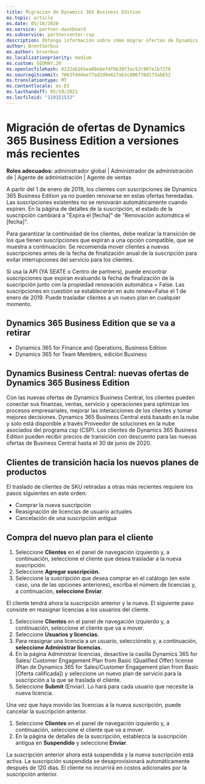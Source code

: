 ```yaml
---
title: Migración de Dynamics 365 Business Edition
ms.topic: article
ms.date: 05/18/2020
ms.service: partner-dashboard
ms.subservice: partnercenter-csp
description: Obtenga información sobre cómo migrar ofertas de Dynamics 365 Business Edition a versiones más recientes antes de que expiren.
author: BrentSerbus
ms.author: brserbus
ms.localizationpriority: medium
ms.custom: SEOMAY.20
ms.openlocfilehash: 8232ab165ea68ebefdfbb30f3ac52c907e1b7278
ms.sourcegitcommit: 7063fdddee77ad2d8e627ab3c806f76d173ab652
ms.translationtype: MT
ms.contentlocale: es-ES
ms.lasthandoff: 05/19/2021
ms.locfileid: "110151532"
---
```

# <a name="migrate-dynamics-365-business-edition-offers-to-newer-versions"></a>Migración de ofertas de Dynamics 365 Business Edition a versiones más recientes

**Roles adecuados:** administrador global | Administrador de administración de | Agente de administración | Agente de ventas

A partir del 1 de enero de 2019, los clientes con suscripciones de Dynamics 365 Business Edition ya no pueden renovarse en estas ofertas heredadas. Las suscripciones existentes no se renovarán automáticamente cuando expiren. En la página de detalles de la suscripción, el estado de la suscripción cambiará a "Expira el [fecha]" de "Renovación automática el [fecha]".

Para garantizar la continuidad de los clientes, debe realizar la transición de los que tienen suscripciones que expiran a una opción compatible, que se muestra a continuación. Se recomienda mover clientes a nuevas suscripciones antes de la fecha de finalización anual de la suscripción para evitar interrupciones del servicio para los clientes.

Si usa la API (YA SEATE o Centro de partners), puede encontrar suscripciones que expiran evaluando la fecha de finalización de la suscripción junto con la propiedad renovación automática = False. Las suscripciones en cuestión se establecerán en auto renew=False el 1 de enero de 2019. Puede trasladar clientes a un nuevo plan en cualquier momento. 

## <a name="the-dynamics-365-business-editions-being-retired"></a>Dynamics 365 Business Edition que se va a retirar

- Dynamics 365 for Finance and Operations, Business Edition
- Dynamics 365 for Team Members, edición Business

## <a name="dynamics-business-central---the-dynamics-365-business-edition-new-offers"></a>Dynamics Business Central: nuevas ofertas de Dynamics 365 Business Edition

Con las nuevas ofertas de Dynamics Business Central, los clientes pueden conectar sus finanzas, ventas, servicio y operaciones para optimizar los procesos empresariales, mejorar las interacciones de los clientes y tomar mejores decisiones. Dynamics 365 Business Central está basado en la nube y solo está disponible a través Proveedor de soluciones en la nube asociados del programa csp (CSP).
Los clientes de Dynamics 365 Business Edition pueden recibir precios de transición con descuento para las nuevas ofertas de Business Central hasta el 30 de junio de 2020.

## <a name="transition-customers-to-new-product-plans"></a>Clientes de transición hacia los nuevos planes de productos

 El traslado de clientes de SKU retiradas a otras más recientes requiere los pasos siguientes en este orden:

- Comprar la nueva suscripción
- Reasignación de licencias de usuario actuales
- Cancelación de una suscripción antigua

## <a name="purchase-the-new-plan-for-your-customer"></a>Compra del nuevo plan para el cliente

1. Seleccione **Clientes** en el panel de navegación izquierdo y, a continuación, seleccione el cliente que desea trasladar a la nueva suscripción.
2. Seleccione **Agregar suscripción.**
3. Seleccione la suscripción que desea comprar en el catálogo (en este caso, una de las opciones anteriores), escriba el número de licencias y, a continuación, **seleccione Enviar**. 

El cliente tendrá ahora la suscripción anterior y la nueva. El siguiente paso consiste en reasignar licencias a los usuarios del cliente.

1. Seleccione **Clientes** en el panel de navegación izquierdo y, a continuación, seleccione el cliente que va a mover.
2. Seleccione **Usuarios y licencias.**
3. Para reasignar una licencia a un usuario, selecciónelo y, a continuación, **seleccione Administrar licencias.** 
4. En  la página Administrar licencias, desactive la casilla Dynamics 365 for Sales/ Customer Engagement Plan from Basic (Qualified Offer) license (Plan de Dynamics 365 for Sales/Customer Engagement plan from Basic [Oferta calificada]) y seleccione un nuevo plan de servicio para la suscripción a la que se traslada el cliente. 
5. Seleccione **Submit** (Enviar). Lo hará para cada usuario que necesite la nueva licencia. 

Una vez que haya movido las licencias a la nueva suscripción, puede cancelar la suscripción anterior. 

1. Seleccione **Clientes** en el panel de navegación izquierdo y, a continuación, seleccione el cliente que va a mover.
2. En la página de detalles de la suscripción, establezca la suscripción antigua en **Suspendido** y seleccione **Enviar**.

La suscripción anterior ahora está suspendida y la nueva suscripción está activa. La suscripción suspendida se desaprovisionará automáticamente después de 120 días. El cliente no incurrirá en costos adicionales por la suscripción anterior.
